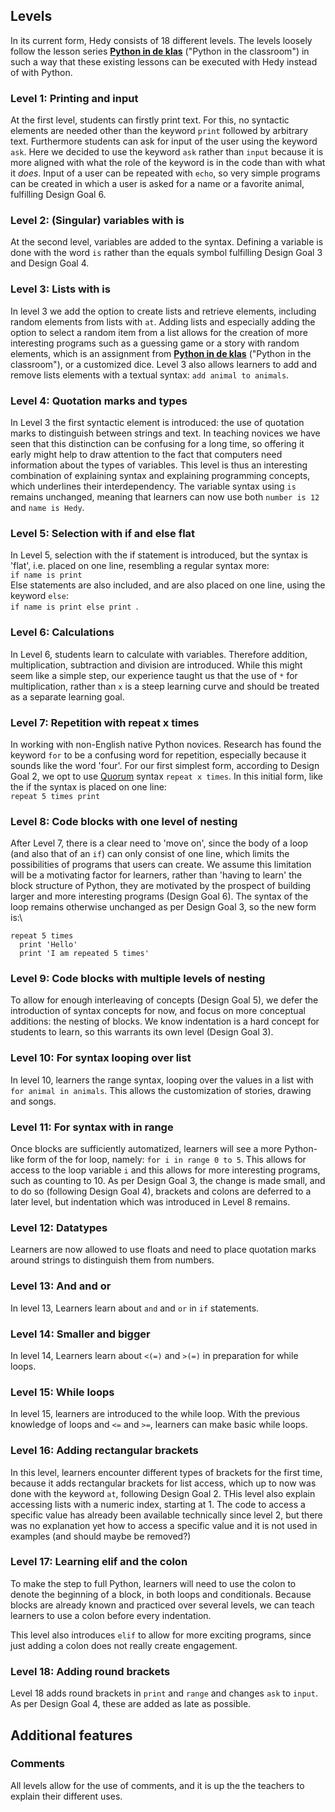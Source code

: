 Levels
------

In its current form, Hedy consists of 18 different levels. The levels loosely
follow the lesson series [**Python in de klas**](http://pythonindeklas.nl/)
("Python in the classroom") in such a way that these existing lessons can be
executed with Hedy instead of with Python.

### Level 1: Printing and input

At the first level, students can firstly print text. For this, no
syntactic elements are needed other than the keyword `print`
followed by arbitrary text. Furthermore students can ask for
input of the user using the keyword `ask`. Here we decided to use
the keyword `ask` rather than `input` because it is more aligned
with what the role of the keyword is in the code than with what it
*does*. Input of a user can be repeated with `echo`, so very simple
programs can be created in which a user is asked for a name or a
favorite animal, fulfilling Design Goal 6.

### Level 2: (Singular) variables with is

At the second level, variables are added to the syntax. Defining a variable is done with the word `is` rather than the equals symbol fulfilling Design Goal 3 and Design Goal 4. 

### Level 3: Lists with is
In level 3 we add the option to create lists and retrieve elements, including random elements from lists with `at`. Adding lists and especially adding the option to select a
random item from a list allows for the creation of more interesting programs such as a guessing game or a story with random elements, which is an assignment from [**Python in de klas**](http://pythonindeklas.nl/) ("Python in the classroom"), or a customized dice.
Level 3 also allows learners to add and remove lists elements with a textual syntax: `add animal to animals`.

### Level 4: Quotation marks and types
In Level 3 the first syntactic element is introduced: the use of quotation marks to distinguish between strings and text. In teaching novices we have seen that this distinction can be confusing for a long time, so offering it early might help to draw attention to the fact that
computers need information about the types of variables. This level is thus an interesting combination of explaining syntax and explaining
programming concepts, which underlines their interdependency. The variable syntax using `is` remains unchanged, meaning that learners
can now use both `number is 12` and `name is Hedy`.

### Level 5: Selection with if and else flat

In Level 5, selection with the if statement is introduced, but the
syntax is 'flat', i.e. placed on one line, resembling a regular syntax
more:\
`if name is print `\
Else statements are also included, and are also placed on one line,
using the keyword `else`:\
`if name is print else print `.

### Level 6: Calculations

In Level 6, students learn to calculate with variables. Therefore addition,
multiplication, subtraction and division are introduced. While this
might seem like a simple step, our experience taught us that the use of
`*` for multiplication, rather than `x` is a
steep learning curve and should be treated as a separate learning goal.

### Level 7: Repetition with repeat x times

In working with non-English native Python novices. Research has found
the keyword `for` to be a confusing word for repetition, especially
because it sounds like the word 'four'. For our
first simplest form, according to Design Goal 2, we opt to use
[Quorum](https://quorumlanguage.com/) syntax `repeat x times`. In this
initial form, like the if the syntax is placed on one line:\
`repeat 5 times print `

### Level 8: Code blocks with one level of nesting 

After Level 7, there is a clear need to 'move on', since the body of a loop
(and also that of an `if`) can only consist of one line, which limits the
possibilities of programs that users can create. We assume this
limitation will be a motivating factor for learners, rather than 'having
to learn' the block structure of Python, they are motivated by the
prospect of building larger and more interesting programs (Design Goal
6). The syntax of the loop remains otherwise unchanged as per Design
Goal 3, so the new form is:\

```
repeat 5 times
  print 'Hello'
  print 'I am repeated 5 times'
```

### Level 9: Code blocks with multiple levels of nesting 

To allow for enough interleaving of concepts (Design Goal 5), we defer
the introduction of syntax concepts for now, and focus on more conceptual
additions: the nesting of blocks. We know indentation is a hard concept
for students to learn, so this warrants its own level (Design Goal 3).

### Level 10: For syntax looping over list 

In level 10, learners the range syntax, looping over the values in a list with `for animal in animals`.
This allows the customization of stories, drawing and songs. 

### Level 11: For syntax with in range

Once blocks are sufficiently automatized, learners will see a more
Python-like form of the for loop, namely: `for i in range 0 to 5`.
This allows for access to the loop variable `i` and this allows for
more interesting programs, such as counting to 10. As per Design Goal 3,
the change is made small, and to do so (following Design Goal 4),
brackets and colons are deferred to a later level, but indentation which
was introduced in Level 8 remains.

### Level 12: Datatypes

Learners are now allowed to use floats and need to place quotation marks around
strings to distinguish them from numbers.

### Level 13: And and or

In level 13, Learners learn about `and` and `or` in `if` statements.

### Level 14: Smaller and bigger

In level 14, Learners learn about `<(=)` and `>(=)` in preparation for while loops. 

### Level 15: While loops

In level 15, learners are introduced to the while loop. With the previous knowledge of loops and `<=` and `>=`, learners can make basic while loops.

### Level 16: Adding rectangular brackets

In this level, learners encounter different types of brackets for the first time, because it adds rectangular brackets for list access, which up to now was done with the keyword `at`, following Design Goal 2. THis level also explain accessing lists with a numeric index, starting at 1. The code to access a specific
value has already been available technically since level 2, but there was no explanation yet how to access a specific value and it is not used in examples (and should maybe be removed?)

### Level 17: Learning elif and the colon

To make the step to full Python, learners will need to use the colon to denote the beginning of a block, in both loops and conditionals. 
Because blocks are already known and practiced over several levels, we can teach learners to use a colon before every indentation.

This level also introduces `elif` to allow for more exciting programs, since just adding a colon does not really create engagement.

### Level 18: Adding round brackets

Level 18 adds round brackets in `print` and `range` and changes `ask` to `input`. As per Design Goal 4, these are added as late as possible.


Additional features
------
### Comments

All levels allow for the use of comments, and it is up the the teachers to explain their different uses.
